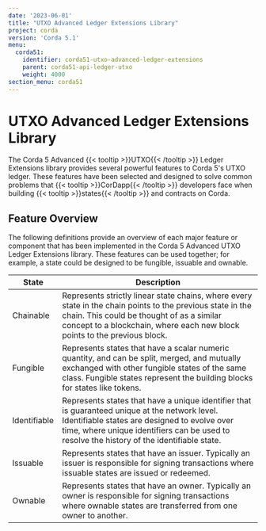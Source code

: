 ```yaml
---
date: '2023-06-01'
title: "UTXO Advanced Ledger Extensions Library"
project: corda
version: 'Corda 5.1'
menu:
  corda51:
    identifier: corda51-utxo-advanced-ledger-extensions
    parent: corda51-api-ledger-utxo
    weight: 4000
section_menu: corda51
---
```


# UTXO Advanced Ledger Extensions Library

The Corda 5 Advanced {{< tooltip >}}UTXO{{< /tooltip >}} Ledger Extensions library provides several powerful features to Corda 5's UTXO ledger.
These features have been selected and designed to solve common problems that {{< tooltip >}}CorDapp{{< /tooltip >}} developers face when building {{< tooltip >}}states{{< /tooltip >}} and contracts on Corda.

## Feature Overview

The following definitions provide an overview of each major feature or component that has been implemented in the Corda 5 Advanced UTXO Ledger Extensions library. These features can be used together; for example, a state could be designed to be fungible, issuable and ownable.

<style>
table th:first-of-type {
    width: 20%;
}
table th:nth-of-type(2) {
    width: 80%;
}
</style>

| State             | Description                                                                         |
| ----------------- | ----------------------------------------------------------------------------------- |
| Chainable         | Represents strictly linear state chains, where every state in the chain points to the previous state in the chain. This could be thought of as a similar concept to a blockchain, where each new block points to the previous block.     |
| Fungible          | Represents states that have a scalar numeric quantity, and can be split, merged, and mutually exchanged with other fungible states of the same class. Fungible states represent the building blocks for states like tokens.             |
| Identifiable      | Represents states that have a unique identifier that is guaranteed unique at the network level. Identifiable states are designed to evolve over time, where unique identifiers can be used to resolve the history of the identifiable state.                                                      |
| Issuable          | Represents states that have an issuer. Typically an issuer is responsible for signing transactions where issuable states are issued or redeemed.                                                                    |
| Ownable           | Represents states that have an owner. Typically an owner is responsible for signing transactions where ownable states are transferred from one owner to another. |
